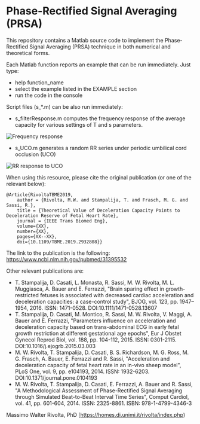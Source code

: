 # Phase-Rectified Signal Averaging (PRSA)
This repository contains a Matlab source code to implement the Phase-Rectified Signal Averaging (PRSA) technique in both numerical and theoretical forms.

Each Matlab function reports an example that can be run immediately. Just type:
- help function_name
- select the example listed in the EXAMPLE section
- run the code in the console

Script files (s_*.m) can be also run immediately:
- s_filterResponse.m computes the frequency response of the average capacity for various settings of T and s parameters.

![Frequency response](https://homes.di.unimi.it/rivolta/github/PRSA_fig1a.png)

- s_UCO.m generates a random RR series under periodic umbilical cord occlusion (UCO)

![RR response to UCO](https://homes.di.unimi.it/rivolta/github/PRSA_fig1b.png)

When using this resource, please cite the original publication (or one of the relevant below):

	@Article{RivoltaTBME2019,
		author = {Rivolta, M.W. and Stampalija, T. and Frasch, M. G. and Sassi, R.},
		title = {Theoretical Value of Deceleration Capacity Points to Deceleration Reserve of Fetal Heart Rate},
		journal = {IEEE Trans Biomed Eng},
		volume={XX}, 
		number={XX}, 
		pages={XX--XX}, 
		doi={10.1109/TBME.2019.2932808}}
		
The link to the publication is the following: https://www.ncbi.nlm.nih.gov/pubmed/31395532
		
Other relevant publications are:
- T. Stampalija, D. Casati, L. Monasta, R. Sassi, M. W. Rivolta, M. L. Muggiasca, A. Bauer and E. Ferrazzi, "Brain sparing effect in growth-restricted fetuses is associated with decreased cardiac acceleration and deceleration capacities: a case-control study", BJOG, vol. 123, pp. 1947–1954, 2016. ISSN: 1471-0528. DOI:10.1111/1471-0528.13607
- T. Stampalija, D. Casati, M. Montico, R. Sassi, M. W. Rivolta, V. Maggi, A. Bauer and E. Ferrazzi, "Parameters influence on acceleration and deceleration capacity based on trans-abdominal ECG in early fetal growth restriction at different gestational age epochs", Eur J Obstet Gynecol Reprod Biol, vol. 188, pp. 104-112, 2015. ISSN: 0301-2115. DOI:10.1016/j.ejogrb.2015.03.003
- M. W. Rivolta, T. Stampalija, D. Casati, B. S. Richardson, M. G. Ross, M. G. Frasch, A. Bauer, E. Ferrazzi and R. Sassi, "Acceleration and deceleration capacity of fetal heart rate in an in-vivo sheep model", PLoS One, vol. 9, pp. e104193, 2014. ISSN: 1932-6203. DOI:10.1371/journal.pone.0104193
- M. W. Rivolta, T. Stampalija, D. Casati, E. Ferrazzi, A. Bauer and R. Sassi, "A Methodological Assessment of Phase-Rectified Signal Averaging through Simulated Beat-to-Beat Interval Time Series", Comput Cardiol, vol. 41, pp. 601-604, 2014. ISSN: 2325-8861. ISBN: 978-1-4799-4346-3
		
Massimo Walter Rivolta, PhD
[https://homes.di.unimi.it/rivolta/index.php)
